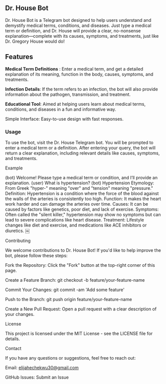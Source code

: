 
## Dr. House Bot

Dr. House Bot is a Telegram bot designed to help users understand and demystify medical terms, conditions, and diseases. Just type a medical term or definition, and Dr. House will provide a clear, no-nonsense explanation—complete with its causes, symptoms, and treatments, just like Dr. Gregory House would do!

## Features

**Medical Term Definitions** : Enter a medical term, and get a detailed explanation of its meaning, function in the body, causes, symptoms, and treatments.

**Infection Details**: If the term refers to an infection, the bot will also provide information about the pathogen, transmission, and treatment.

**Educational Tool**: Aimed at helping users learn about medical terms, conditions, and diseases in a fun and informative way.

Simple Interface: Easy-to-use design with fast responses.

### Usage

To use the bot, visit the Dr. House Telegram bot.
You will be prompted to enter a medical term or a definition. After entering your query, the bot will return a clear explanation, including relevant details like causes, symptoms, and treatments.

Example

(bot) Welcome! Please type a medical term or condition, and I’ll provide an explanation.
(user) What is hypertension?
(bot) Hypertension
Etymology: From Greek "hyper-" meaning "over" and "tension" meaning "pressure."
Definition: Hypertension is a condition where the force of the blood against the walls of the arteries is consistently too high.
Function: It makes the heart work harder and can damage the arteries over time.
Causes: It can be caused by factors like genetics, poor diet, and lack of exercise.
Symptoms: Often called the "silent killer," hypertension may show no symptoms but can lead to severe complications like heart disease.
Treatment: Lifestyle changes like diet and exercise, and medications like ACE inhibitors or diuretics.
￼

Contributing

We welcome contributions to Dr. House Bot! If you'd like to help improve the bot, please follow these steps:

Fork the Repository: Click the "Fork" button at the top-right corner of this page.

Create a Feature Branch: git checkout -b feature/your-feature-name

Commit Your Changes: git commit -am 'Add some feature'

Push to the Branch: git push origin feature/your-feature-name

Create a New Pull Request: Open a pull request with a clear description of your changes.

License

This project is licensed under the MIT License - see the LICENSE file for details.

Contact

If you have any questions or suggestions, feel free to reach out:

Email: elijahechekwu30@gmail.com

GitHub Issues: Submit an Issue

